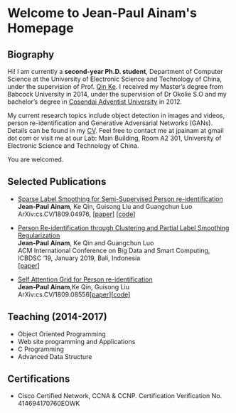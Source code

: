 # Welcome to Jean-Paul Ainam's Homepage

## Biography

Hi! I am currently a **second-year Ph.D. student**, Department of Computer Science at the University of Electronic Science and Technology of China, under the supervision of Prof. <a href="https://scholar.google.com/citations?user=YevGUDgAAAAJ&hl=en" target="_blank">Qin Ke</a>. I received my Master’s degree from Babcock University in 2014, under the supervision of Dr Okolie S.O and my bachelor’s degree in <a href="https//:www.uacosendai-edu.net" target="_blank">Cosendai Adventist University</a> in 2012.

My current research topics include object detection in images and videos, person re-identification and Generative Adversarial Networks (GANs).
Details can be found in my [CV](https://jpainam.github.io/cv.pdf). Feel free to contact me at jpainam at gmail dot com or visit me at our Lab: Main Building, Room A2 301, University of Electronic Science and Technology of China.

You are welcomed.

## Selected Publications

* <a href="https://jpainam.github.io/papers/SLSR_2018.pdf">Sparse Label Smoothing for Semi-Supervised Person re-identification</a><br> **Jean-Paul Ainam**, Ke Qin, Guisong Liu and Guangchun Luo<br> ArXiv:cs.CV/1809.04976, [[paper](https://arxiv.org/abs/1809.04976)] [[code](https://github.com/jpainam/SLS_ReID)]

* <a href="https://jpainam.github.io/papers/PLSR_2018.pdf">Person Re-identification through Clustering and Partial Label Smoothing Regularization</a><br> **Jean-Paul Ainam**, Ke Qin and Guangchun Luo<br>ACM International Conference on Big Data and Smart Computing, ICBDSC ’19, January 2019, Bali, Indonesia<br/>[[paper](https://jpainam.github.io/papers/PLSR_2018.pdf)]

* <a href="http://arxiv.org/abs/1809.08556">Self Attention Grid for Person re-identification</a><br> **Jean-Paul Ainam**,Ke Qin, Guisong Liu<br>
ArXiv:cs.CV/1809.08556[[paper](https://jpainam.github.io/papers/SAG_2018.pdf)][[code](https://github.com/jpainam/self_attention_grid)]

## Teaching (2014-2017)
* Object Oriented Programming
* Web site programming and Applications
* C Programming
* Advanced Data Structure

## Certifications
* Cisco Certified Network, CCNA & CCNP. Certification Verification No. 414694170760EOWK
